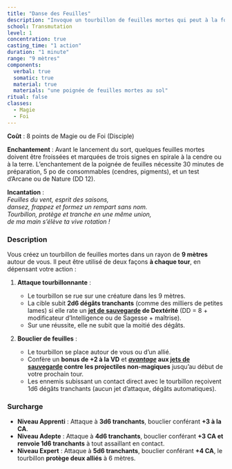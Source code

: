 ```yaml
---
title: "Danse des Feuilles"
description: "Invoque un tourbillon de feuilles mortes qui peut à la fois trancher les ennemis ou servir de bouclier naturel, en interposant un rideau tourbillonnant."
school: Transmutation
level: 1
concentration: true
casting_time: "1 action"
duration: "1 minute"
range: "9 mètres"
components:
  verbal: true
  somatic: true
  material: true
  materials: "une poignée de feuilles mortes au sol"
ritual: false
classes:
  - Magie
  - Foi
---
```

**Coût** : 8 points de Magie ou de Foi (Disciple)

**Enchantement** : Avant le lancement du sort, quelques feuilles mortes doivent être froissées et marquées de trois signes en spirale à la cendre ou à la terre. L’enchantement de la poignée de feuilles nécessite 30 minutes de préparation, 5 po de consommables (cendres, pigments), et un test d’Arcane ou de Nature (DD 12).

**Incantation** :  
*Feuilles du vent, esprit des saisons,*  
*dansez, frappez et formez un rempart sans nom.*  
*Tourbillon, protège et tranche en une même union,*  
*de ma main s’élève ta vive rotation !*

### **Description**  
Vous créez un tourbillon de feuilles mortes dans un rayon de **9 mètres** autour de vous. Il peut être utilisé de deux façons **à chaque tour**, en dépensant votre action :

1. **Attaque tourbillonnante** :  
   - Le tourbillon se rue sur une créature dans les 9 mètres.  
   - La cible subit **2d6 dégâts tranchants** (comme des milliers de petites lames) si elle rate un **[jet de sauvegarde](/utiliser-les-caracteristiques/#jets-de-sauvegarde) de Dextérité** (DD = 8 + modificateur d’Intelligence ou de Sagesse + maîtrise).  
   - Sur une réussite, elle ne subit que la moitié des dégâts.

2. **Bouclier de feuilles** :  
   - Le tourbillon se place autour de vous ou d’un allié.  
   - Confère un **bonus de +2 à la VD** et **[_avantage_](/utiliser-les-caracteristiques/#avantage-et-desavantage) aux [jets de sauvegarde](/utiliser-les-caracteristiques/#jets-de-sauvegarde) contre les projectiles non-magiques** jusqu’au début de votre prochain tour.  
   - Les ennemis subissant un contact direct avec le tourbillon reçoivent 1d6 dégâts tranchants (aucun jet d’attaque, dégâts automatiques).

### **Surcharge**  
- **Niveau Apprenti** : Attaque à **3d6 tranchants**, bouclier conférant **+3 à la CA**.  
- **Niveau Adepte** : Attaque à **4d6 tranchants**, bouclier conférant **+3 CA et renvoie 1d6 tranchants** à tout assaillant en contact.  
- **Niveau Expert** : Attaque à **5d6 tranchants**, bouclier conférant **+4 CA**, le tourbillon **protège deux alliés** à 6 mètres.
